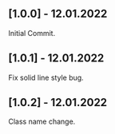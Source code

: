 ## [1.0.0] - 12.01.2022

Initial Commit.

## [1.0.1] - 12.01.2022

Fix solid line style bug.

## [1.0.2] - 12.01.2022

Class name change.
